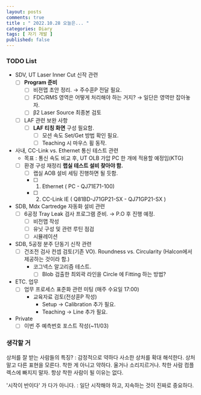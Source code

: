 ```yaml
---
layout: posts
comments: true
title : " 2022.10.28 오늘은... "
categories: Diary
tags: [ 자기 개발 ]
published: false
---
```


### TODO List

- SDV, UT Laser Inner Cut 신작 관련
  - [ ] **Program 준비**
    - [ ] 비젼맵 초안 정리. → 주수훈P 전달 필요.
    - [ ] FDC/RMS 영역은 어떻게 처리해야 하는 거지? → 일단은 영역만 잡아놓자.
    - [ ] β2 Laser Source 최종본 검토
  - [ ] LAF 관련 보완 사항
    - [ ] **LAF 티칭 화면** 구성 필요함.
      - [ ] 모션 속도 Set/Get 방법 확인 필요.
      - [ ] Teaching 시 마우스 휠 동작.

- 사내, CC-Link vs. Ethernet 통신 테스트 관련
  - 목표 : 통신 속도 비교 후, UT OLB 가압 PC 한 개에 적용할 예정임(KTG)
  - [ ] 환경 구성 재정리 **랩실 테스트 설비 찾아야 함.**
    - [ ] 랩실 AOB 설비 세팅 진행하면 될 듯함.
    - [ ] 1. Ethernet ( PC - QJ71E71-100)
    - [ ] 2. CC-Link IE ( Q81BD-J71GP21-SX - QJ71GP21-SX )

- SDB, Mdx Cartredge 자동화 설비 관련
  - [ ] 6공정 Tray Leak 검사 프로그램 준비. → P.O 후 진행 예정.
    - [ ] 비전맵 작성
    - [ ] 유닛 구성 및 관련 루틴 점검
    - [ ] 시뮬레이션

- SDB, 5공정 분주 단동기 신작 관련
  - [ ] 건조전 검사 컨셉 검토(기존 VO). Roundness vs. Circularity (Halcon에서 제공하는 것이라 함.)
    - 코그넥스 알고리즘 테스트.
      - [ ] Blob 검출한 최외곽 라인을 Circle 에 Fitting 하는 방법?

- ETC. 업무
  - [ ] 업무 프로세스 표준화 관련 미팅 (매주 수요일 17:00)
    - 교육자료 검토(전상훈P 작성)
      - Setup -> Calibration 추가 필요.
      - Teaching -> Line 추가 필요.

- Private
  - [ ] 이번 주 예측번호 포스트 작성(~11/03)

### 생각할 거

상처를 잘 받는 사람들의 특징?
 : 감정적으로 약하다
   사소한 상처를 확대 해석한다.
   상처 말고 다른 표현을 모른다.
   착한 게 아니고 약하다.
   울거나 소리지르거나.
   착한 사람 컴플렉스에 빠지지 말자.
   항상 착한 사람이 될 이유는 없다.

'시작이 반이다' 가 다가 아니다.
 : 일단 시작해야 하고, 지속하는 것이 진짜로 중요하다.  
